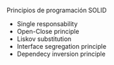 Principios de programación SOLID

- Single responsability
- Open-Close principle
- Liskov substitution
- Interface segregation principle
- Dependecy inversion principle